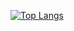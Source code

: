 [![Top Langs](https://github-readme-stats.vercel.app/api/top-langs/?username=Km-3005
)](https://github.com/anuraghazra/github-readme-stats)
